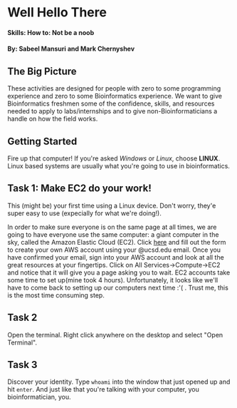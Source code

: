 # Well Hello There
#### Skills: How to: Not be a noob

#### By: Sabeel Mansuri and Mark Chernyshev

## The Big Picture

These activities are designed for people with zero to some programming experience and zero to some Bioinformatics experience. We want to give Bioinformatics freshmen some of the confidence, skills, and resources needed to apply to labs/internships and to give non-Bioinformaticians a handle on how the field works. 

## Getting Started

Fire up that computer! If you're asked *Windows* or *Linux*, choose **LINUX**. Linux based systems are usually what you're 
going to use in bioinformatics.

## Task 1: Make EC2 do your work!

This (might be) your first time using a Linux device. Don't worry, they'e
super easy to use (expecially for what we're doing!).

In order to make sure everyone is on the same page at all times, we are going to have everyone use the same computer: a giant computer in the sky, called the Amazon Elastic Cloud (EC2). Click [here](https://portal.aws.amazon.com/billing/signup?nc2=h_ct&redirect_url=https%3A%2F%2Faws.amazon.com%2Fregistration-confirmation#/start) and fill out the form to create your own AWS account using your @ucsd.edu email. Once you have confirmed your email, sign into your AWS account and look at all the great resources at your fingertips. Click on All Services->Compute->EC2 and notice that it will give you a page asking you to wait. EC2 accounts take some time to set up(mine took 4 hours). Unfortunately, it looks like we'll have to come back to setting up our computers next time :'( . Trust me, this is the most time consuming step.

## Task 2

Open the terminal. Right click anywhere on the desktop and select "Open Terminal".

## Task 3

Discover your identity. Type `whoami` into the window that just opened up and hit `enter`. And just like that you're talking
with your computer, you bioinformatician, you.
